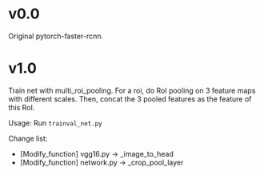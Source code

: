# v0.0
Original pytorch-faster-rcnn.

# v1.0
Train net with multi_roi_pooling.
For a roi, do RoI pooling on 3 feature maps with different scales.
Then, concat the 3 pooled features as the feature of this RoI.

Usage: Run `trainval_net.py`

Change list:
- [Modify_function] vgg16.py -> _image_to_head
- [Modify_function] network.py -> _crop_pool_layer
